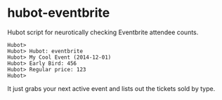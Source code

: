 hubot-eventbrite
================

Hubot script for neurotically checking Eventbrite attendee counts.

```
Hubot>
Hubot> Hubot: eventbrite
Hubot> My Cool Event (2014-12-01)
Hubot> Early Bird: 456
Hubot> Regular price: 123
Hubot>
```

It just grabs your next active event and lists out the tickets sold by type.

